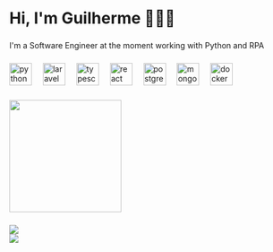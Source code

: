 <h1 align="left">Hi, I'm Guilherme 👨🏻‍💻</h1>

###

<p align="left">I'm a Software Engineer at the moment working with Python and RPA</p>

###

<div align="left">
  <img src="https://cdn.jsdelivr.net/gh/devicons/devicon/icons/python/python-original.svg" height="40" alt="python logo"  />
  <img width="12" />
<!--   <img src="https://cdn.simpleicons.org/php/777BB4" height="40" alt="php logo"  /> -->
<!--   <img width="12" /> -->
  <img src="https://cdn.simpleicons.org/laravel/FF2D20" height="40" alt="laravel logo"  />
  <img width="12" />
<!--   <img src="https://cdn.simpleicons.org/javascript/F7DF1E" height="40" alt="javascript logo"  /> -->
<!--   <img width="12" /> -->
  <img src="https://cdn.simpleicons.org/typescript/3178C6" height="40" alt="typescript logo"  />
  <img width="12" />
  <img src="https://cdn.simpleicons.org/react/61DAFB" height="40" alt="react logo"  />
  <img width="12" />
<!--   <img src="https://cdn.simpleicons.org/nextdotjs/000000" height="40" alt="nextjs logo"  /> -->
<!--   <img width="12" /> -->
<!--   <img src="https://cdn.simpleicons.org/tailwindcss/06B6D4" height="40" alt="tailwindcss logo"  /> -->
<!--   <img width="12" /> -->
<!--   <img src="https://cdn.simpleicons.org/dart/0175C2" height="40" alt="dart logo"  /> -->
<!--   <img width="12" /> -->
<!--   <img src="https://cdn.simpleicons.org/flutter/02569B" height="40" alt="flutter logo"  />  -->
<!--   <img width="12" /> -->
<!--   <img src="https://cdn.simpleicons.org/firebase/FFCA28" height="40" alt="firebase logo"  /> -->
<!--   <img width="12" /> -->
  <img src="https://cdn.simpleicons.org/postgresql/4169E1" height="40" alt="postgresql logo"  />
  <img width="12" />
  <img src="https://cdn.jsdelivr.net/gh/devicons/devicon/icons/mongodb/mongodb-original.svg" height="40" alt="mongodb logo"  />
  <img width="12" />
<!--   <img src="https://cdn.simpleicons.org/mongodb/47A248" height="40" alt="mongodb logo"  /> -->
<!--   <img width="12" /> -->
  <img src="https://cdn.simpleicons.org/docker/2496ED" height="40" alt="docker logo"  />
  <img width="12" />
<!--   <img src="https://cdn.simpleicons.org/kubernetes/326CE5" height="40" alt="kubernetes logo"  /> -->
<!--   <img width="12" /> -->
<!--   <img src="https://cdn.simpleicons.org/postman/FF6C37" height="40" alt="postman logo"  /> -->
<!--   <img width="12" /> -->
<!--   <img src="https://skillicons.dev/icons?i=aws" height="40" alt="aws logo"  /> -->
<!--   <img width="12" /> -->
<!--   <img src="https://cdn.simpleicons.org/vercel/000000" height="40" alt="vercel logo"  /> -->
<!--   <img width="12" /> -->
<!--   <img src="https://cdn.simpleicons.org/git/F05032" height="40" alt="git logo"  /> -->
<!--   <img width="12" /> -->
<!--   <img src="https://skillicons.dev/icons?i=vscode" height="40" alt="vscode logo"  /> -->
<!--   <img width="12" /> -->
<!--   <img src="https://cdn.jsdelivr.net/gh/devicons/devicon/icons/phpstorm/phpstorm-original.svg" height="40" alt="phpstorm logo"  /> -->
<!--   <img width="12" /> -->
<!--   <img src="https://cdn.jsdelivr.net/gh/devicons/devicon/icons/linux/linux-original.svg" height="40" alt="linux logo"  /> -->
</div>

###

<div align="left">
  <img height="200" src="https://i.pinimg.com/originals/d0/bf/c7/d0bfc76da6de38f91bcec23efe85082a.gif"  />
</div>

###
![](https://github-readme-streak-stats.herokuapp.com/?user=guibitt7&theme=tokyonight&hide_border=false)<br/>
![](https://github-readme-stats.vercel.app/api/top-langs/?username=guibitt7&theme=tokyonight&hide_border=false&include_all_commits=false&count_private=false&layout=compact)


